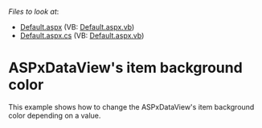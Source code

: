 <!-- default file list -->
*Files to look at*:

* [Default.aspx](./CS/ExampleE80004/Default.aspx) (VB: [Default.aspx.vb](./VB/ExampleE80004/Default.aspx.vb))
* [Default.aspx.cs](./CS/ExampleE80004/Default.aspx.cs) (VB: [Default.aspx.vb](./VB/ExampleE80004/Default.aspx.vb))
<!-- default file list end -->
# ASPxDataView's item background color


<p>This example shows how to change the ASPxDataView's item background color depending on a value.</p>

<br/>


